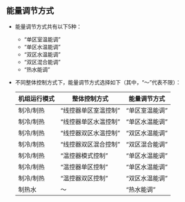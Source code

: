 <!-- 注意事项 -->
<!-- 起始分级标题：##（二级标题） -->

## 能量调节方式

- 能量调节方式共有以下5种：
  - “单区室温能调”
  - “单区水温能调”
  - “双区水温能调”
  - “双区混合能调”
  - “热水能调”
- 不同整体控制方式下，能量调节方式选择如下（其中，“～”代表不限）：

    | 机组运行模式 | 整体控制方式 | 能量调节方式 |
    | --- | --- | --- |
    | 制冷/制热 | “线控器单区室温控制” | “单区室温能调” |
    | 制冷/制热 | “线控器单区水温控制” | “单区水温能调” |
    | 制冷/制热 | “线控器双区水温控制” | “双区水温能调” |
    | 制冷/制热 | “线控器双区混合控制” | “双区混合能调” |
    | 制冷/制热 | “温控器模式控制” | “单区水温能调” |
    | 制冷/制热 | “温控器单区控制” | “单区水温能调” |
    | 制冷/制热 | “温控器双区控制” | “双区水温能调” |
    | 制热水 | ～ | “热水能调” |

